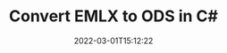 ---
############################# Static ############################
layout: "auto-gen-conversion"
date: 2022-03-01T15:12:22
draft: false
otherformats: bmp dcm emf eml emlx emz gif html ico jp2 jpeg jpg msg png psb psd svg svgz tga tif tiff webp wmf wmz
breadcrumb: EMLX to ODS in C#

############################# Head ############################
head_title: "EMLX to ODS Converter in C#"
head_description: "Convert EMLX to ODS in .NET using a few lines of code. Use the GroupDocs Document Conversion API to convert over 160 file formats."

############################# Header ############################
title: "Convert EMLX to ODS in C#"
description: "EMLX to ODS conversion with a few lines of .NET code"
bg_image: "https://cms.admin.containerize.com/templates/aspose/App_Themes/V3/images/bg/header1.png"
bg_overlay: false
button:
    enable: true

############################# SubMenu ############################
submenu:
    enable: true

    left:
        img_alt: "GroupDocs.Conversion for .NET"
        image: "https://cms.admin.containerize.com/templates/groupdocs/images/product-logos/90x90-noborder/groupdocs-conversion-net.png"
        product: "GroupDocs.Conversion"
        platform: ".NET"

    

############################# About ############################
about:
    enable: true
    title: "About GroupDocs.Conversion для .NET API"
    content: |
        [GroupDocs.Conversion for .NET](https://products.groupdocs.com/conversion/net/) can be used to convert Microsoft Word, Excel, PowerPoint, PDF, Visio and other formats. GroupDocs.Conversion is a standalone API that is suitable for back-end and internal systems where high performance is required. It does not depend on any software such as Microsoft or Open Office.
    

overview:
    enable: true
    content: |
        Convert your EMLX files to ODS in .NET easily. You can use just a couple of C# code lines in any platform of your choice like - Windows, Linux, macOS.
        You can try EMLX to ODS conversion for free and evaluate conversion results quality.
        Along with simple file conversion scenarios you can try more advanced options for loading source EMLX file and for saving output ODS result. 
        
        For example, for the source EMLX file you may use the following load options:

        * auto-detect file format;
        * specify password for protected files (if file format supports it);
        * replace missing fonts to preserve document appearance.
        
        There are also advanced convert options for the ODS file:

        * convert specific document page or page range;
        * add a watermark to the converted ODS file.

        Once conversion is completed you can save your ODS file to the local file path or any third-party storage like FTP, Amazon S3, Google Drive, Dropbox etc.
        Please note - to convert EMLX to ODS there is no need for any additional software installed - like MS Office, Open Office, Adobe Acrobat Reader etc. 


############################# Steps ############################
steps:
    enable: true
    title_left: "Steps to convert EMLX to ODS in C#"
    content_left: |
        [GroupDocs.Conversion](https://products.groupdocs.com/conversion/net/) makes it easy for developers to convert a EMLX file to ODS with a few lines of code.

        * Create an instance of the Converter class and provide the file EMLX with the full path
        * Create and set ConvertOptions for ODS type.
        * Call the Converter.Convert method and pass the full path and format (ODS) as a parameter
        
    title_right: "System Requirements"
    content_right: |
        Basic conversion with GroupDocs.Conversion for .NET can be done in just a few simple steps. Our APIs are supported on all major platforms and operating systems. Before executing the code below, make sure you have the following prerequisites installed on your system.

        * Operating systems: Microsoft Windows, Linux, MacOS
        * Development environments: Microsoft Visual Studio, Xamarin, MonoDevelop
        * Frameworks: .NET Framework, .NET Standard, .NET Core, Mono
        * Get the latest GroupDocs.Conversion for .NET from [Nuget](https://www.nuget.org/packages/groupdocs.conversion)
        
    code: |
        ```cs
        // Load EMLX file
        var converter = new GroupDocs.Conversion.Converter("template.emlx");
        // Set conversion parameters for ODS format
        var convertOptions = converter.GetPossibleConversions()["ods"].ConvertOptions;
        // Convert to ODS format
        converter.Convert("output.ods", convertOptions);        
        ```
        
demos:
    enable: true
    title: "EMLX to ODS Live Demo"
    content: |
       Convert EMLX to ODS now by visiting the [GroupDocs.Conversion App](https://products.groupdocs.app/conversion/family) website. Online demo has the following advantages
          

more_formats:
    enable: true
    title: "Other supported transformations EMLX"
    content: "You can also convert EMLX to many other file formats. Please see the list below."
       
       
back_to_top:
    enable: true
---